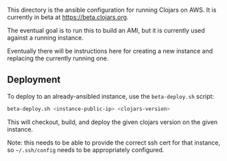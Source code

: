 This directory is the ansible configuration for running Clojars on
AWS. It is currently in beta at https://beta.clojars.org.

The eventual goal is to run this to build an AMI, but it is currently
used against a running instance.

Eventually there will be instructions here for creating a new instance
and replacing the currently running one.


## Deployment

To deploy to an already-ansibled instance, use the `beta-deploy.sh` script:

```sh
beta-deploy.sh <instance-public-ip> <clojars-version>
```

This will checkout, build, and deploy the given clojars version on the
given instance. 

Note: this needs to be able to provide the correct ssh cert for that
instance, so `~/.ssh/config` needs to be appropriately configured.

